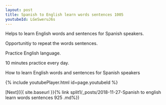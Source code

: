 ```yaml
---
layout: post
title: Spanish to English learn words sentences 1005 
youtubeId: LGeSweruJ6s
---
```

 
 
Helps to learn English words and sentences for Spanish speakers.

Opportunitiy to repeat the words sentences. 

Practice English language. 
 
10 minutes practice every day. 
 
How to learn English words and sentences for Spanish speakers 
 
{% include youtubePlayer.html id=page.youtubeId %}
 
 
[Next]({{ site.baseurl }}{% link  split1/_posts/2018-11-27-Spanish to english learn words sentences 925 .md%})
 
